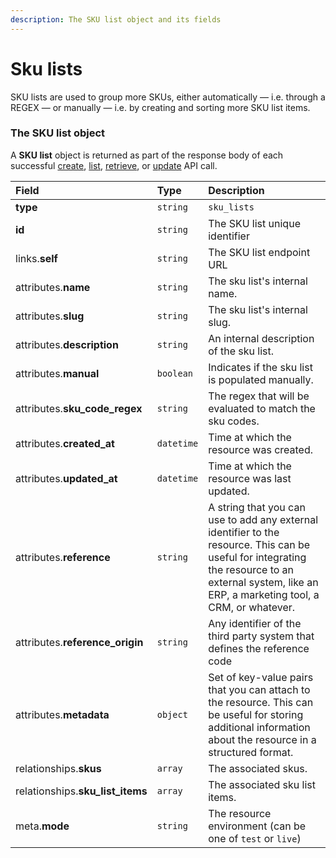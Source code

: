 ```yaml
---
description: The SKU list object and its fields
---
```


# Sku lists

SKU lists are used to group more SKUs, either automatically — i.e. through a REGEX — or manually — i.e. by creating and sorting more SKU list items.


### The SKU list object

A **SKU list** object is returned as part of the response body of each successful
[create](https://docs.commercelayer.io/api/resources/sku_lists/create_sku_list),
[list](https://docs.commercelayer.io/api/resources/sku_lists/list_sku_lists),
[retrieve](https://docs.commercelayer.io/api/resources/sku_lists/retrieve_sku_list),
or [update](https://docs.commercelayer.io/api/resources/sku_lists/update_sku_list) API call.

| Field | Type | Description |
| :--- | :--- | :--- |
| **type** | `string` | `sku_lists` |
| **id** | `string` | The SKU list unique identifier |
| links.**self** | `string` | The SKU list endpoint URL |
| attributes.**name** | `string` | The sku list's internal name. |
| attributes.**slug** | `string` | The sku list's internal slug. |
| attributes.**description** | `string` | An internal description of the sku list. |
| attributes.**manual** | `boolean` | Indicates if the sku list is populated manually. |
| attributes.**sku_code_regex** | `string` | The regex that will be evaluated to match the sku codes. |
| attributes.**created_at** | `datetime` | Time at which the resource was created. |
| attributes.**updated_at** | `datetime` | Time at which the resource was last updated. |
| attributes.**reference** | `string` | A string that you can use to add any external identifier to the resource. This can be useful for integrating the resource to an external system, like an ERP, a marketing tool, a CRM, or whatever. |
| attributes.**reference_origin** | `string` | Any identifier of the third party system that defines the reference code |
| attributes.**metadata** | `object` | Set of key-value pairs that you can attach to the resource. This can be useful for storing additional information about the resource in a structured format. |
| relationships.**skus** | `array` | The associated skus. |
| relationships.**sku_list_items** | `array` | The associated sku list items. |
| meta.**mode** | `string` | The resource environment \(can be one of `test` or `live`\) |

